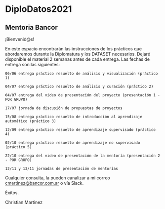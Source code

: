 # DiploDatos2021

## Mentoria Bancor

¡Bienvenid@s!

En este espacio encontrarán las instrucciones de los prácticos que abordaremos durante la Diplomatura y los DATASET necesarios.
Dejaré disponible el material 2 semanas antes de cada entrega.
Las fechas de entrega son las siguientes:

    06/06 entrega práctico resuelto de análisis y visualización (práctico 1)

    04/07 entrega práctico resuelto de análisis y curación (práctico 2)

    04/07 entrega del video de presentación del proyecto (presentación 1 - POR GRUPO)

    17/07 jornada de discusión de propuestas de proyectos

    15/08 entrega práctico resuelto de introducción al aprendizaje automático (práctico 3)

    12/09 entrega práctico resuelto de aprendizaje supervisado (práctico 4)

    02/10 entrega práctico resuelto de aprendizaje no supervisado (práctico 5)

    22/10 entrega del video de presentación de la mentoría (presentación 2  - POR GRUPO)

    12/11 y 13/11 jornadas de presentación de mentorías

Cualquier consulta, la pueden canalizar a mi correo cmartinez@bancor.com.ar o vía Slack.

Éxitos.

Christian Martinez
